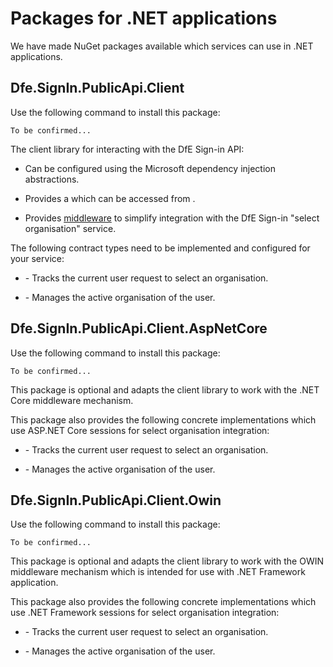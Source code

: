 # Packages for .NET applications

We have made NuGet packages available which services can use in .NET applications.


## Dfe.SignIn.PublicApi.Client

Use the following command to install this package:

```pwsh
To be confirmed...
```

The client library for interacting with the DfE Sign-in API:

  - Can be configured using the Microsoft dependency injection abstractions.

  - Provides a [](xref:System.Net.Http.HttpClient) which can be accessed from [](xref:Dfe.SignIn.PublicApi.Client.IPublicApiClient).

  - Provides [middleware](~/guide/dotnet/middleware.md) to simplify integration with the DfE Sign-in "select organisation" service.

The following contract types need to be implemented and configured for your service:

  - [](xref:Dfe.SignIn.PublicApi.Client.SelectOrganisation.ISelectOrganisationRequestTrackingProvider) - Tracks the current user request to select an organisation.

  - [](xref:Dfe.SignIn.PublicApi.Client.SelectOrganisation.IActiveOrganisationProvider) - Manages the active organisation of the user.


## Dfe.SignIn.PublicApi.Client.AspNetCore

Use the following command to install this package:

```pwsh
To be confirmed...
```

This package is optional and adapts the client library to work with the .NET Core middleware mechanism.

This package also provides the following concrete implementations which use ASP.NET Core sessions for select organisation integration:

  - [](xref:Dfe.SignIn.PublicApi.Client.AspNetCore.SelectOrganisationRequestSessionTracking) - Tracks the current user request to select an organisation.

  - [](xref:Dfe.SignIn.PublicApi.Client.AspNetCore.ActiveOrganisationSessionProvider) - Manages the active organisation of the user.


## Dfe.SignIn.PublicApi.Client.Owin

Use the following command to install this package:

```pwsh
To be confirmed...
```

This package is optional and adapts the client library to work with the OWIN middleware mechanism which is intended for use with .NET Framework application.

This package also provides the following concrete implementations which use .NET Framework sessions for select organisation integration:

  - [](xref:Dfe.SignIn.PublicApi.Client.Owin.SelectOrganisationRequestSessionTracking) - Tracks the current user request to select an organisation.

  - [](xref:Dfe.SignIn.PublicApi.Client.Owin.ActiveOrganisationSessionProvider) - Manages the active organisation of the user.
